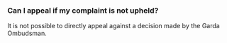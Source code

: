 ###  **Can I appeal if my complaint is not upheld?**

It is not possible to directly appeal against a decision made by the Garda
Ombudsman.
